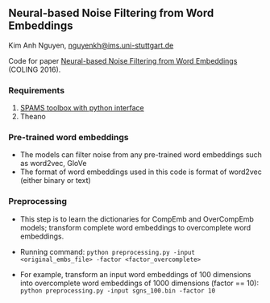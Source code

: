 ## Neural-based Noise Filtering from Word Embeddings
Kim Anh Nguyen, nguyenkh@ims.uni-stuttgart.de

Code for paper [Neural-based Noise Filtering from Word Embeddings](http://www.ims.uni-stuttgart.de/institut/mitarbeiter/anhnk/papers/coling2016/denoising-embeddings.pdf) (COLING 2016).

### Requirements
  1. [SPAMS toolbox with python interface](http://spams-devel.gforge.inria.fr)
  2. Theano
  
### Pre-trained word embeddings
  - The models can filter noise from any pre-trained word embeddings such as word2vec, GloVe
  - The format of word embeddings used in this code is format of word2vec (either binary or text)
  
### Preprocessing
  - This step is to learn the dictionaries for CompEmb and OverCompEmb models; transform complete word embeddings to overcomplete word embeddings.
  - Running command:
    ```python preprocessing.py -input <original_embs_file> -factor <factor_overcomplete>```
    
  - For example, transform an input word embeddings of 100 dimensions into overcomplete word embeddings of 1000 dimensions (factor == 10):
    ```python preprocessing.py -input sgns_100.bin -factor 10```
    


